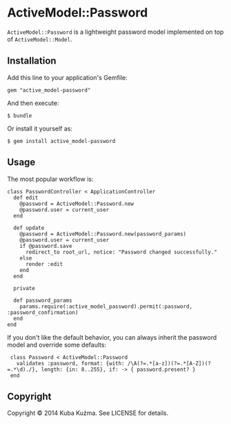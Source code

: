 # ActiveModel::Password

`ActiveModel::Password` is a lightweight password model implemented
on top of `ActiveModel::Model`.

## Installation

Add this line to your application's Gemfile:

    gem "active_model-password"

And then execute:

    $ bundle

Or install it yourself as:

    $ gem install active_model-password

## Usage

The most popular workflow is:

    class PasswordController < ApplicationController
      def edit
        @password = ActiveModel::Password.new
        @password.user = current_user
      end

      def update
        @password = ActiveModel::Password.new(password_params)
        @password.user = current_user
        if @password.save
          redirect_to root_url, notice: "Password changed successfully."
        else
          render :edit
        end
      end

      private

      def password_params
        params.require(:active_model_password).permit(:password, :password_confirmation)
      end
    end

If you don't like the default behavior, you can always inherit the
password model and override some defaults:

     class Password < ActiveModel::Password
       validates :password, format: {with: /\A(?=.*[a-z])(?=.*[A-Z])(?=.*\d)./}, length: {in: 8..255}, if: -> { password.present? }
     end


## Copyright

Copyright © 2014 Kuba Kuźma. See LICENSE for details.
